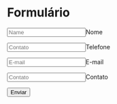 <!DOCTYPE html>
<html>
    <body>
        <h1>Formulário</h1>
        <form action="página.destionn.html" method="post">
            <p>
                <label for="Texto"></label>
                <input type="text" placeholder="Name" id="Texto"/>Nome</input>
            </p>
          <p>
                <label for="Contato"></label>
                <input type="number" placeholder="Contato" id="Contato"/>Telefone</input>
            </p>
            <p>
                <label for="E-mail"></label>
                <input type="email" placeholder="E-mail" id="E-mail"/>E-mail</input>
            <p>
                <label for="Contato"></label>
                <input type="number" placeholder="Contato" id="Contato"/>Contato</input>
            </p>
            </form></p>
        </form>
        <button>Enviar</button>
    </body>
</html>

